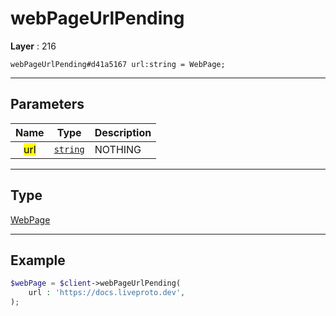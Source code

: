 # webPageUrlPending

**Layer** : 216

```tl
webPageUrlPending#d41a5167 url:string = WebPage;
```

---

## Parameters

| Name | Type | Description |
| :---: | :---: | :--- |
| <mark>url</mark> | [`string`](type/string) | NOTHING |

---

## Type

[WebPage](type/WebPage)

---

## Example

```php
$webPage = $client->webPageUrlPending(
	url : 'https://docs.liveproto.dev',
);
```